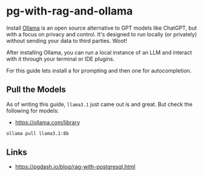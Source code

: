 # pg-with-rag-and-ollama

Install [Ollama](https://ollama.com/) is an open source alternative to GPT models like ChatGPT, but with a focus on privacy and control. It's designed to run locally (or privately) without sending your data to third parties. Woot!

After installing Ollama, you can run a local instance of an LLM and interact with it through your terminal or IDE plugins.

For this guide lets install a for prompting and then one for autocompletion.

## Pull the Models

As of writing this guide, `llama3.1` just came out is and great. But check the following for models:

- <https://ollama.com/library>

```bash
ollama pull llama3.1:8b
```


## 

## Links

- <https://pgdash.io/blog/rag-with-postgresql.html>
